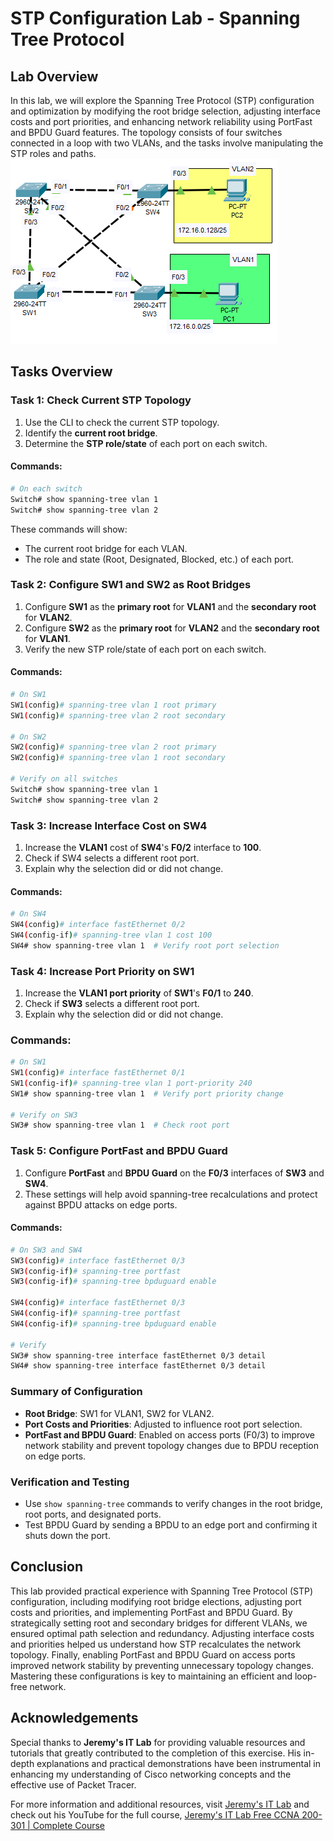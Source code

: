 # STP Configuration Lab - Spanning Tree Protocol

## Lab Overview
In this lab, we will explore the Spanning Tree Protocol (STP) configuration and optimization by modifying the root bridge selection, adjusting interface costs and port priorities, and enhancing network reliability using PortFast and BPDU Guard features. The topology consists of four switches connected in a loop with two VLANs, and the tasks involve manipulating the STP roles and paths.
<img src= "https://github.com/ro-drick/Spanning-Tree-Protocol-Lab/blob/main/configuring-stp.PNG">
## Tasks Overview

### Task 1: Check Current STP Topology

1. Use the CLI to check the current STP topology.
2. Identify the **current root bridge**.
3. Determine the **STP role/state** of each port on each switch.

#### Commands:
```bash
# On each switch
Switch# show spanning-tree vlan 1
Switch# show spanning-tree vlan 2
```
These commands will show:
- The current root bridge for each VLAN.
- The role and state (Root, Designated, Blocked, etc.) of each port.
### Task 2: Configure SW1 and SW2 as Root Bridges
1. Configure **SW1** as the **primary root** for **VLAN1** and the **secondary root** for **VLAN2**.
2. Configure **SW2** as the **primary root** for **VLAN2** and the **secondary root** for **VLAN1**.
3. Verify the new STP role/state of each port on each switch.
#### Commands:
```bash
# On SW1
SW1(config)# spanning-tree vlan 1 root primary
SW1(config)# spanning-tree vlan 2 root secondary

# On SW2
SW2(config)# spanning-tree vlan 2 root primary
SW2(config)# spanning-tree vlan 1 root secondary

# Verify on all switches
Switch# show spanning-tree vlan 1
Switch# show spanning-tree vlan 2
```
### Task 3: Increase Interface Cost on SW4
1. Increase the **VLAN1** cost of **SW4**'s **F0/2** interface to **100**.
2. Check if SW4 selects a different root port.
3. Explain why the selection did or did not change.
#### Commands:
```bash
# On SW4
SW4(config)# interface fastEthernet 0/2
SW4(config-if)# spanning-tree vlan 1 cost 100
SW4# show spanning-tree vlan 1  # Verify root port selection
```
### Task 4: Increase Port Priority on SW1
1. Increase the **VLAN1 port priority** of **SW1**'s **F0/1** to **240**.
2. Check if **SW3** selects a different root port.
3. Explain why the selection did or did not change.
### Commands:
```bash
# On SW1
SW1(config)# interface fastEthernet 0/1
SW1(config-if)# spanning-tree vlan 1 port-priority 240
SW1# show spanning-tree vlan 1  # Verify port priority change

# Verify on SW3
SW3# show spanning-tree vlan 1  # Check root port
```
### Task 5: Configure PortFast and BPDU Guard
1. Configure **PortFast** and **BPDU Guard** on the **F0/3** interfaces of **SW3** and **SW4**.
2. These settings will help avoid spanning-tree recalculations and protect against BPDU attacks on edge ports.
#### Commands:
```bash
# On SW3 and SW4
SW3(config)# interface fastEthernet 0/3
SW3(config-if)# spanning-tree portfast
SW3(config-if)# spanning-tree bpduguard enable

SW4(config)# interface fastEthernet 0/3
SW4(config-if)# spanning-tree portfast
SW4(config-if)# spanning-tree bpduguard enable

# Verify
SW3# show spanning-tree interface fastEthernet 0/3 detail
SW4# show spanning-tree interface fastEthernet 0/3 detail
```
### Summary of Configuration
- **Root Bridge**: SW1 for VLAN1, SW2 for VLAN2.
- **Port Costs and Priorities**: Adjusted to influence root port selection.
- **PortFast and BPDU Guard**: Enabled on access ports (F0/3) to improve network stability and prevent topology changes due to BPDU reception on edge ports.
### Verification and Testing
- Use `show spanning-tree` commands to verify changes in the root bridge, root ports, and designated ports.
- Test BPDU Guard by sending a BPDU to an edge port and confirming it shuts down the port.

## Conclusion
This lab provided practical experience with Spanning Tree Protocol (STP) configuration, including modifying root bridge elections, adjusting port costs and priorities, and implementing PortFast and BPDU Guard. By strategically setting root and secondary bridges for different VLANs, we ensured optimal path selection and redundancy. Adjusting interface costs and priorities helped us understand how STP recalculates the network topology. Finally, enabling PortFast and BPDU Guard on access ports improved network stability by preventing unnecessary topology changes. Mastering these configurations is key to maintaining an efficient and loop-free network.



## Acknowledgements


Special thanks to **Jeremy's IT Lab** for providing valuable resources and tutorials that greatly contributed to the completion of this exercise. His in-depth explanations and practical demonstrations have been instrumental in enhancing my understanding of Cisco networking concepts and the effective use of Packet Tracer.

For more information and additional resources, visit [Jeremy's IT Lab](https://jeremysitlab.com/) and check out his YouTube for the full course, [Jeremy's IT Lab Free CCNA 200-301 | Complete Course](https://www.youtube.com/playlist?list=PLxbwE86jKRgMpuZuLBivzlM8s2Dk5lXBQ)
